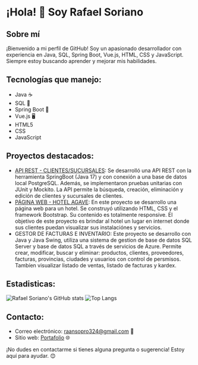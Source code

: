 # ¡Hola! 👋 Soy Rafael Soriano

## Sobre mí
¡Bienvenido a mi perfil de GitHub! Soy un apasionado desarrollador con experiencia en Java, SQL, Spring Boot, Vue.js, HTML, CSS y JavaScript. Siempre estoy buscando aprender y mejorar mis habilidades.

## Tecnologías que manejo:
- Java ☕
- SQL 💾
- Spring Boot 🚀
- Vue.js 🖥️
- HTML5
- CSS
- JavaScript

## Proyectos destacados:
- [API REST - CLIENTES/SUCURSALES](https://github.com/rafaelsoriano04/api-clientes-sucursales): Se desarrolló una API REST con la herramienta SpringBoot (Java 17) y con conexión a una base de datos local PostgreSQL. Además, se implementaron pruebas unitarias con JUnit y Mockito. La API permite la búsqueda, creación, eliminación y edición de clientes y sucursales de clientes.
- [PÁGINA WEB - HOTEL AGAVE](https://gitlab.com/universidad4425415/paginaweb): En este proyecto se desarrollo una página web para un hotel. Se construyó utilizando HTML, CSS y el framework Bootstrap. Su contenido es totalmente responsive. El objetivo de este proyecto es brindar al hotel un lugar en internet donde sus clientes puedan visualizar sus instalaciónes y servicios.
- GESTOR DE FACTURAS E INVENTARIO: Este proyecto se desarrollo con Java y Java Swing, utiliza una sistema de gestion de base de datos SQL Server y base de datos SQL a través de servicios de Azure. Permite crear, modificar, buscar y eliminar: productos, clientes, proveedores, facturas, provincias, ciudades y usuarios con control de persmisos. Tambíen visualizar listado de ventas, listado de facturas y kardex.

## Estadisticas:
![Rafael Soriano's GitHub stats](https://github-readme-stats.vercel.app/api?username=rafaelsoriano04&show_icons=true&theme=radical) ![Top Langs](https://github-readme-stats.vercel.app/api/top-langs/?username=rafaelsoriano04&layout=compact&theme=radical)

## Contacto:
- Correo electrónico: [raansopro324@gmail.com](mailto:raansopro324@gmail.com) 📧
- Sitio web: [Portafolio](https://rafaelsoriano04.github.io/portafolio/) 🌐

¡No dudes en contactarme si tienes alguna pregunta o sugerencia! Estoy aquí para ayudar. 😊
